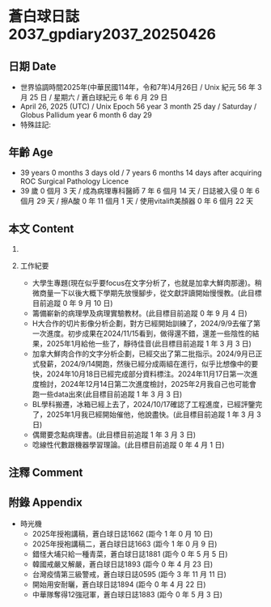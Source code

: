 [_metadata_:encoding]: - "utf-8"
[_metadata_:language]: - "zh-Hant-TW"
[_metadata_:fileformat]: - "markdown"
[_metadata_:MIME_type]: - "text/plain"
[_metadata_:markdown_version]: - "commonmark version 0.30"
[_metadata_:markdown_spec]: - "https://spec.commonmark.org/0.30/"

# 蒼白球日誌2037_gpdiary2037_20250426 #

## 日期 Date ##

* 世界協調時間2025年(中華民國114年，令和7年)4月26日 / Unix 紀元 56 年 3 月 25 日 / 星期六 / 蒼白球紀元 6 年 6 月 29 日
* April 26, 2025 (UTC) / Unix Epoch 56 year 3 month 25 day / Saturday / Globus Pallidum year 6 month 6 day 29
* 特殊註記:

## 年齡 Age ##

* 39 years 0 months 3 days old / 7 years 6 months 14 days after acquiring ROC Surgical Pathology Licence
* 39 歲 0 個月 3 天 / 成為病理專科醫師 7 年 6 個月 14 天 / 日誌被入侵 0 年 6 個月 29 天 / 擦A酸 0 年 11 個月 1 天 / 使用vitalift美顏器 0 年 6 個月 22 天

## 本文 Content ##

1. 

2. 工作紀要

    - 大學生專題(現在似乎要focus在文字分析了，也就是加拿大鮮肉那邊)。稍微商量一下以後大概下學期先放慢腳步，從文獻評讀開始慢慢教。(此目標目前追蹤 0 年 9 月 10 日)
    - 籌備嶄新的病理學及病理實驗教材。(此目標目前追蹤 0 年 9 月 4 日)
    - H大合作的切片影像分析企劃，對方已經開始訓練了，2024/9/9去催了第一次進度。初步成果在2024/11/15看到，做得還不錯，還差一些陰性的結果，2025年1月給他一些了，靜待佳音(此目標目前追蹤 1 年 3 月 3 日)
    - 加拿大鮮肉合作的文字分析企劃，已經交出了第二批指示。2024/9月已正式發薪，2024/9/14開跑，然後已經分成兩組在進行，似乎比想像中的要快，2024年10月18日已經完成部分資料標注。2024年11月17日第一次進度檢討，2024年12月14日第二次進度檢討，2025年2月我自己也可能會跑一些data出來(此目標目前追蹤 1 年 3 月 3 日)
    - BL學科搬遷，冰箱已經上去了，2024/10/17確認了工程進度，已經評鑒完了，2025年1月我已經開始催他，他說盡快。(此目標目前追蹤 1 年 3 月 3 日)
    - 偶爾要念點病理書。(此目標目前追蹤 1 年 3 月 3 日)
    - 唸線性代數跟機器學習理論。(此目標目前追蹤 0 年 4 月 1 日)

## 注釋 Comment ##


## 附錄 Appendix ##

* 時光機
    - 2025年授袍講稿，蒼白球日誌1662 (距今 1 年 0 月 10 日)
    - 2025年授袍講稿二，蒼白球日誌1663 (距今 1 年 0 月 9 日)
    - 錯怪大埔只給一種青菜，蒼白球日誌1881 (距今 0 年 5 月 5 日)
    - 韓國戒嚴又解嚴，蒼白球日誌1893 (距今 0 年 4 月 23 日)
    - 台灣疫情第三級警戒，蒼白球日誌0595 (距今 3 年 11 月 11 日)
    - 開始用安耐曬，蒼白球日誌1894 (距今 0 年 4 月 22 日)
    - 中華隊奪得12強冠軍，蒼白球日誌1883 (距今 0 年 5 月 3 日)
